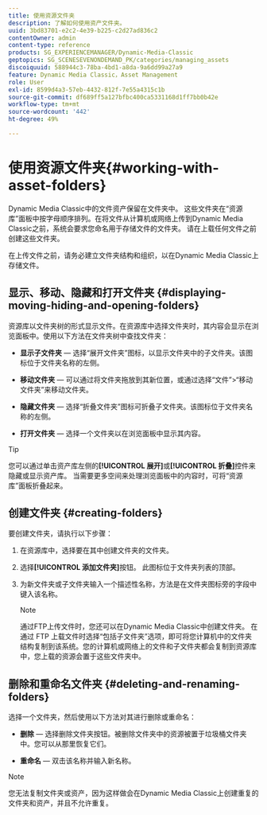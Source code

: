```yaml
---
title: 使用资源文件夹
description: 了解如何使用资产文件夹。
uuid: 3bd83701-e2c2-4e39-b225-c2d27ad836c2
contentOwner: admin
content-type: reference
products: SG_EXPERIENCEMANAGER/Dynamic-Media-Classic
geptopics: SG_SCENESEVENONDEMAND_PK/categories/managing_assets
discoiquuid: 588944c3-78ba-4bd1-a8da-9a6dd99a27a9
feature: Dynamic Media Classic，Asset Management
role: User
exl-id: 8599d4a3-57eb-4432-812f-7e55a4315c1b
source-git-commit: df689ff5a127bfbc400ca5331168d1ff7bb0b42e
workflow-type: tm+mt
source-wordcount: '442'
ht-degree: 49%

---
```


# 使用资源文件夹{#working-with-asset-folders}

Dynamic Media Classic中的文件资产保留在文件夹中。 这些文件夹在“资源库”面板中按字母顺序排列。在将文件从计算机或网络上传到Dynamic Media Classic之前，系统会要求您命名用于存储文件的文件夹。 请在上载任何文件之前创建这些文件夹。

在上传文件之前，请务必建立文件夹结构和组织，以在Dynamic Media Classic上存储文件。

## 显示、移动、隐藏和打开文件夹 {#displaying-moving-hiding-and-opening-folders}

资源库以文件夹树的形式显示文件。在资源库中选择文件夹时，其内容会显示在浏览面板中。使用以下方法在文件夹树中查找文件夹：

* **显示子文件夹**  — 选择“展开文件夹”图标，以显示文件夹中的子文件夹。该图标位于文件夹名称的左侧。

* **移动文件夹**  — 可以通过将文件夹拖放到其新位置，或通过选择“文件”>“移动文件夹”来移动文件夹。

* **隐藏文件夹**  — 选择“折叠文件夹”图标可折叠子文件夹。该图标位于文件夹名称的左侧。

* **打开文件夹**  — 选择一个文件夹以在浏览面板中显示其内容。

>[!TIP]
>
>您可以通过单击资产库左侧的&#x200B;**[!UICONTROL 展开]**&#x200B;或&#x200B;**[!UICONTROL 折叠]**&#x200B;控件来隐藏或显示资产库。 当需要更多空间来处理浏览面板中的内容时，可将“资源库”面板折叠起来。

## 创建文件夹 {#creating-folders}

要创建文件夹，请执行以下步骤：

1. 在资源库中，选择要在其中创建文件夹的文件夹。
1. 选择&#x200B;**[!UICONTROL 添加文件夹]**&#x200B;按钮。 此图标位于文件夹列表的顶部。
1. 为新文件夹或子文件夹输入一个描述性名称，方法是在文件夹图标旁的字段中键入该名称。

   >[!NOTE]
   >
   >通过FTP上传文件时，您还可以在Dynamic Media Classic中创建文件夹。 在通过 FTP 上载文件时选择“包括子文件夹”选项，即可将您计算机中的文件夹结构复制到该系统。您的计算机或网络上的文件和子文件夹都会复制到资源库中，您上载的资源会置于这些文件夹中。

## 删除和重命名文件夹 {#deleting-and-renaming-folders}

选择一个文件夹，然后使用以下方法对其进行删除或重命名：

* **删除**  — 选择删除文件夹按钮。被删除文件夹中的资源被置于垃圾桶文件夹中。您可以从那里恢复它们。

* **重命名**  — 双击该名称并输入新名称。

>[!NOTE]
>
>您无法复制文件夹或资产，因为这样做会在Dynamic Media Classic上创建重复的文件夹和资产，并且不允许重复。
